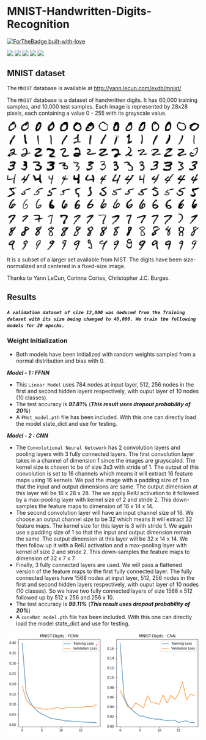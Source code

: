 # MNIST-Handwritten-Digits-Recognition
[![ForTheBadge built-with-love](http://ForTheBadge.com/images/badges/built-with-love.svg)](https://github.com/NvsYashwanth)

![](https://badgen.net/badge/Code/Python/blue?icon=https://simpleicons.org/icons/python.svg&labelColor=cyan&label)        ![](https://badgen.net/badge/Library/Pytorch/blue?icon=https://simpleicons.org/icons/pytorch.svg&labelColor=cyan&label)       ![](https://badgen.net/badge/Tools/pandas/blue?icon=https://simpleicons.org/icons/pandas.svg&labelColor=cyan&label)       ![](https://badgen.net/badge/Tools/numpy/blue?icon=https://upload.wikimedia.org/wikipedia/commons/1/1a/NumPy_logo.svg&labelColor=cyan&label)        ![](https://badgen.net/badge/Tools/matplotlib/blue?icon=https://upload.wikimedia.org/wikipedia/en/5/56/Matplotlib_logo.svg&labelColor=cyan&label)
## MNIST dataset

The `MNIST` database is available at http://yann.lecun.com/exdb/mnist/

The `MNIST` database is a dataset of handwritten digits. It has 60,000 training
samples, and 10,000 test samples. Each image is represented by 28x28 pixels, each
containing a value 0 - 255 with its grayscale value.

![](https://github.com/NvsYashwanth/MNIST-Handwritten-Digits-Recognition/blob/master/images/samples.png)

It is a subset of a larger set available from NIST.
The digits have been size-normalized and centered in a fixed-size image.

Thanks to Yann LeCun, Corinna Cortes, Christopher J.C. Burges.


## Results
***`A validation dataset of size 12,000 was deduced from the Training dataset with its size being changed to 48,000. We train the following models for 20 epochs.`***

### Weight Initialization
* Both models have been initialized with random weights sampled from a normal distribution and bias with 0.


***Model - 1 : FFNN***
* This `Linear Model` uses 784 nodes at input layer, 512, 256 nodes in the first and second hidden layers respectively, with ouput layer of 10 nodes (10 classes).
* The test accuracy is ***97.81%*** (***This result uses dropout probability of 20%***)
* A  `FNet_model.pth` file has been included. With this one can directly load the model state_dict and use for testing.

***Model - 2 : CNN***
* The `Convolutional Neural Netowork` has 2 convolution layers and pooling layers with 3 fully connected layers. The first convolution layer takes in a channel of dimension 1 since the images are grayscaled. The kernel size is chosen to be of size 3x3 with stride of 1. The output of this convolution is set to 16 channels which means it will extract 16 feature maps using 16 kernels. We pad the image with a padding size of 1 so that the input and output dimensions are same. The output dimension at this layer will be 16 x 28 x 28. The we apply RelU activation to it followed by a max-pooling layer with kernel size of 2 and stride 2. This down-samples the feature maps to dimension of 16 x 14 x 14.
* The second convolution layer will have an input channel size of 16. We choose an output channel size to be 32 which means it will extract 32 feature maps. The kernel size for this layer is 3 with stride 1. We again use a padding size of 1 so that the input and output dimension remain the same. The output dimension at this layer will be 32 x 14 x 14. We then follow up it with a RelU activation and a max-pooling layer with kernel of size 2 and stride 2. This down-samples the feature maps to dimension of 32 x 7 x 7.
* Finally, 3 fully connected layers are used. We will pass a flattened version of the feature maps to the first fully connected layer. The fully connected layers have 1568 nodes at input layer, 512, 256 nodes in the first and second hidden layers respectively, with ouput layer of 10 nodes (10 classes). So we have two fully connected layers of size 1568 x 512 followed up by 512 x 256 and 256 x 10.
* The test accuracy is ***99.11%*** (***This result uses dropout probability of 20%***)
* A `convNet_model.pth` file has been included. With this one can directly load the model state_dict and use for testing.

<p align='center'>
  <img src='https://github.com/NvsYashwanth/MNIST-Handwritten-Digits-Recognition/blob/master/images/MNIST%20digits%20Losses.png'>
</p>
